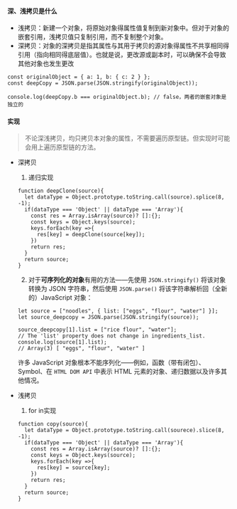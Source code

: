 #### 深、浅拷贝是什么
  * 浅拷贝：新建一个对象，将原始对象得属性值复制到新对象中。但对于对象的嵌套引用，浅拷贝值只复制引用，而不复制整个对象。
  * 深拷贝：对象的深拷贝是指其属性与其用于拷贝的源对象得属性不共享相同得引用（指向相同得底层值）。也就是说，更改源或副本时，可以确保不会导致其他对象也发生更改
  ```
  const originalObject = { a: 1, b: { c: 2 } };
  const deepCopy = JSON.parse(JSON.stringify(originalObject));

  console.log(deepCopy.b === originalObject.b); // false，两者的嵌套对象是独立的
  ```

#### 实现
> 不论深浅拷贝，均只拷贝本对象的属性，不需要遍历原型链。但实现时可能会用上遍历原型链的方法。
* 深拷贝
  1. 递归实现
  ```
  function deepClone(source){
    let dataType = Object.prototype.toString.call(source).splice(8, -1);
    if(dataType === 'Object' || dataType === 'Array'){
      const res = Array.isArray(source)? []:{};
      const keys = Object.keys(source);
      keys.forEach(key =>{
        res[key] = deepClone(source[key]);
      })
      return res;
    }
    return source;
  }
  ```

  2. 对于**可序列化的对象**有用的方法——先使用 `JSON.stringify()` 将该对象转换为 JSON 字符串，然后使用 `JSON.parse()` 将该字符串解析回（全新的）JavaScript 对象：
  ```
  let source = ["noodles", { list: ["eggs", "flour", "water"] }];
  let source_deepcopy = JSON.parse(JSON.stringify(source));
  
  source_deepcopy[1].list = ["rice flour", "water"];
  // The 'list' property does not change in ingredients_list.
  console.log(source[1].list);
  // Array(3) [ "eggs", "flour", "water" ]
  ```
  许多 JavaScript 对象根本不能序列化——例如，函数（带有闭包）、Symbol、在 `HTML DOM API` 中表示 HTML 元素的对象、递归数据以及许多其他情况。

* 浅拷贝
  1. for in实现
  ```
  function copy(source){
    let dataType = Object.prototype.toString.call(sourece).slice(8, -1);
    if(dataType === 'Object' || dataType === 'Array'){
      const res = Array.isArray(source)? []:{};
      const keys = Object.keys(source);
      keys.forEach(key =>{
        res[key] = source[key];
      })
      return res;
    }
    return source;
  }
  ```